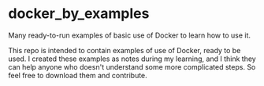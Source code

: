 # docker_by_examples
Many ready-to-run examples of basic use of Docker to learn how to use it.


This repo is intended to contain examples of use of Docker, ready to be used. I created these examples as notes during my learning, and I think they can help anyone who doesn't understand some more complicated steps. So feel free to download them and contribute.
